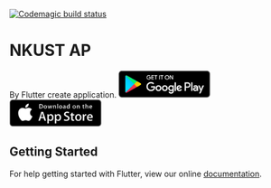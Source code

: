 [![Codemagic build status](https://api.codemagic.io/apps/5c24676757670e0009de0003/5c24676757670e0009de0002/status_badge.svg)](https://codemagic.io/apps/5c24676757670e0009de0003/5c24676757670e0009de0002/latest_build)
# NKUST AP

By Flutter create application.
<a href='https://itunes.apple.com/us/app/%E9%AB%98%E7%A7%91%E6%A0%A1%E5%8B%99%E9%80%9A/id1439751462?mt=8'><img alt='Get it on the App Store' src='screenshots/google_play.png' height='48px'/></a>
<a href='https://itunes.apple.com/us/app/%E9%AB%98%E7%A7%91%E6%A0%A1%E5%8B%99%E9%80%9A/id1439751462?mt=8'><img alt='Get it on the App Store' src='screenshots/app_store.png' height='48px'/></a>

## Getting Started

For help getting started with Flutter, view our online
[documentation](https://flutter.io/).
